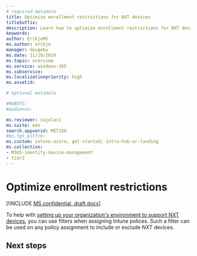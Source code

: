 ```yaml
---
# required metadata
title: Optimize enrollment restrictions for NXT devices
titleSuffix:
description: Learn how to optimize enrollment restrictions for NXT devices.
keywords:
author: ErikjeMS  
ms.author: erikje
manager: dougeby
ms.date: 11/19/2024
ms.topic: overview
ms.service: windows-365
ms.subservice:
ms.localizationpriority: high
ms.assetid: 

# optional metadata

#ROBOTS:
#audience:

ms.reviewer: sajelaci
ms.suite: ems
search.appverid: MET150
#ms.tgt_pltfrm:
ms.custom: intune-azure; get-started; intro-hub-or-landing
ms.collection:
- M365-identity-device-management
- tier2
---
```


# Optimize enrollment restrictions

[!INCLUDE [MS confidential, draft docs](../includes/draft-doc.md)]

To help with [setting up your organization's environment to support NXT devices](deployment-overview.md), you can use filters when assigning Intune polices. Such a filter can be used on any policy assignment to include or exclude NXT devices.


<!-- ########################## -->
## Next steps

